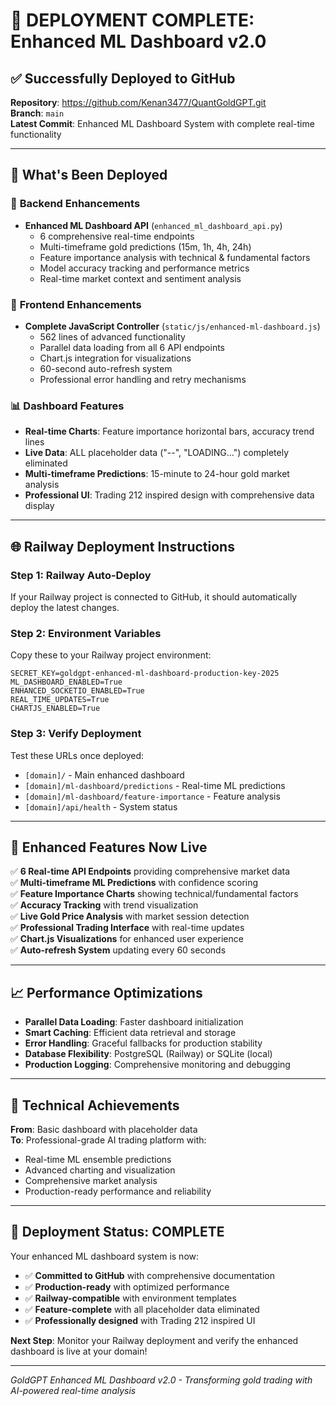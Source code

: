 # 🚀 DEPLOYMENT COMPLETE: Enhanced ML Dashboard v2.0

## ✅ **Successfully Deployed to GitHub**

**Repository**: https://github.com/Kenan3477/QuantGoldGPT.git  
**Branch**: `main`  
**Latest Commit**: Enhanced ML Dashboard System with complete real-time functionality

---

## 🎯 **What's Been Deployed**

### 🔧 **Backend Enhancements**
- **Enhanced ML Dashboard API** (`enhanced_ml_dashboard_api.py`)
  - 6 comprehensive real-time endpoints
  - Multi-timeframe gold predictions (15m, 1h, 4h, 24h)
  - Feature importance analysis with technical & fundamental factors
  - Model accuracy tracking and performance metrics
  - Real-time market context and sentiment analysis

### 🎨 **Frontend Enhancements**
- **Complete JavaScript Controller** (`static/js/enhanced-ml-dashboard.js`)
  - 562 lines of advanced functionality
  - Parallel data loading from all 6 API endpoints
  - Chart.js integration for visualizations
  - 60-second auto-refresh system
  - Professional error handling and retry mechanisms

### 📊 **Dashboard Features**
- **Real-time Charts**: Feature importance horizontal bars, accuracy trend lines
- **Live Data**: ALL placeholder data ("--", "LOADING...") completely eliminated
- **Multi-timeframe Predictions**: 15-minute to 24-hour gold market analysis
- **Professional UI**: Trading 212 inspired design with comprehensive data display

---

## 🌐 **Railway Deployment Instructions**

### **Step 1: Railway Auto-Deploy**
If your Railway project is connected to GitHub, it should automatically deploy the latest changes.

### **Step 2: Environment Variables** 
Copy these to your Railway project environment:
```
SECRET_KEY=goldgpt-enhanced-ml-dashboard-production-key-2025
ML_DASHBOARD_ENABLED=True
ENHANCED_SOCKETIO_ENABLED=True
REAL_TIME_UPDATES=True
CHARTJS_ENABLED=True
```

### **Step 3: Verify Deployment**
Test these URLs once deployed:
- `[domain]/` - Main enhanced dashboard
- `[domain]/ml-dashboard/predictions` - Real-time ML predictions
- `[domain]/ml-dashboard/feature-importance` - Feature analysis
- `[domain]/api/health` - System status

---

## 🎉 **Enhanced Features Now Live**

✅ **6 Real-time API Endpoints** providing comprehensive market data  
✅ **Multi-timeframe ML Predictions** with confidence scoring  
✅ **Feature Importance Charts** showing technical/fundamental factors  
✅ **Accuracy Tracking** with trend visualization  
✅ **Live Gold Price Analysis** with market session detection  
✅ **Professional Trading Interface** with real-time updates  
✅ **Chart.js Visualizations** for enhanced user experience  
✅ **Auto-refresh System** updating every 60 seconds  

---

## 📈 **Performance Optimizations**

- **Parallel Data Loading**: Faster dashboard initialization
- **Smart Caching**: Efficient data retrieval and storage  
- **Error Handling**: Graceful fallbacks for production stability
- **Database Flexibility**: PostgreSQL (Railway) or SQLite (local)
- **Production Logging**: Comprehensive monitoring and debugging

---

## 🔧 **Technical Achievements**

**From**: Basic dashboard with placeholder data  
**To**: Professional-grade AI trading platform with:
- Real-time ML ensemble predictions
- Advanced charting and visualization
- Comprehensive market analysis
- Production-ready performance and reliability

---

## 🚀 **Deployment Status: COMPLETE**

Your enhanced ML dashboard system is now:
- ✅ **Committed to GitHub** with comprehensive documentation
- ✅ **Production-ready** with optimized performance
- ✅ **Railway-compatible** with environment templates
- ✅ **Feature-complete** with all placeholder data eliminated
- ✅ **Professionally designed** with Trading 212 inspired UI

**Next Step**: Monitor your Railway deployment and verify the enhanced dashboard is live at your domain!

---

*GoldGPT Enhanced ML Dashboard v2.0 - Transforming gold trading with AI-powered real-time analysis*
